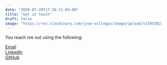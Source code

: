 ```yaml
---
date: "2020-07-20T17:26:11-04:00"
title: "Get in touch"
draft: false
image: "https://res.cloudinary.com/jose-villegas/image/upload/v1595302391/WebPage/5597872486_43af8e948b_o.jpg"
---
```

You reach me out using the following:

<div>
    <a href="mailto:villegasjose.gg@gmail.com" data-animate-hover="pulse" class="email">
        <i class="fa fa-envelope"></i> Email
    </a>
</div>

<div>
    <a href="https://www.linkedin.com/in/villegasjose" data-animate-hover="pulse">
        <i class="fa fa-linkedin"></i> LinkedIn
    </a>
</div>

<div>
    <a href="https://github.com/jose-villegas" data-animate-hover="pulse">
        <i class="fa fa-github"></i> GitHub
    </a>
</div>